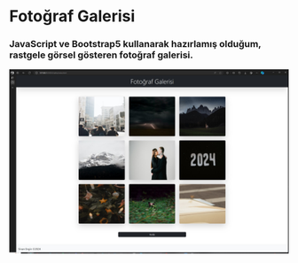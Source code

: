 # Fotoğraf Galerisi
### JavaScript ve Bootstrap5 kullanarak hazırlamış olduğum, rastgele görsel gösteren fotoğraf galerisi.
![JavaScript ve Bootstrap ile hazırlanmış rastgele görsel gösteren fotoğraf galerisi](/4.hafta/preview.jpg)
